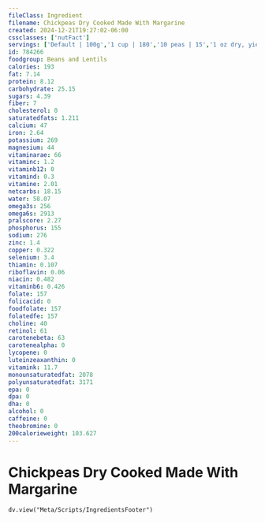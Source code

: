 ```yaml
---
fileClass: Ingredient
filename: Chickpeas Dry Cooked Made With Margarine
created: 2024-12-21T19:27:02-06:00
cssclasses: ['nutFact']
servings: ['Default | 100g','1 cup | 180','10 peas | 15','1 oz dry, yield after cooking | 70']
id: 784266
foodgroup: Beans and Lentils
calories: 193
fat: 7.14
protein: 8.12
carbohydrate: 25.15
sugars: 4.39
fiber: 7
cholesterol: 0
saturatedfats: 1.211
calcium: 47
iron: 2.64
potassium: 269
magnesium: 44
vitaminarae: 66
vitaminc: 1.2
vitaminb12: 0
vitamind: 0.3
vitamine: 2.01
netcarbs: 18.15
water: 58.07
omega3s: 256
omega6s: 2913
pralscore: 2.27
phosphorus: 155
sodium: 276
zinc: 1.4
copper: 0.322
selenium: 3.4
thiamin: 0.107
riboflavin: 0.06
niacin: 0.482
vitaminb6: 0.426
folate: 157
folicacid: 0
foodfolate: 157
folatedfe: 157
choline: 40
retinol: 61
carotenebeta: 63
carotenealpha: 0
lycopene: 0
luteinzeaxanthin: 0
vitamink: 11.7
monounsaturatedfat: 2078
polyunsaturatedfat: 3171
epa: 0
dpa: 0
dha: 0
alcohol: 0
caffeine: 0
theobromine: 0
200calorieweight: 103.627
---
```


# Chickpeas Dry Cooked Made With Margarine

```dataviewjs
dv.view("Meta/Scripts/IngredientsFooter")
```